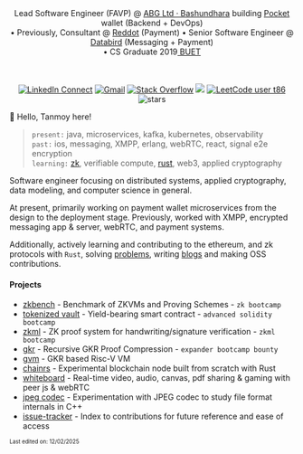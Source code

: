 <div align="center"> Lead Software Engineer (FAVP) @ <a href='https://www.crunchbase.com/organization/bashundhara-group'>ABG Ltd · Bashundhara</a> building <a href='https://abgpocket.com'> Pocket</a> wallet (Backend + DevOps) <br/> • Previously, Consultant @ <a href='https://www.reddotdigitalit.com'>Reddot</a> (Payment) • Senior Software Engineer @ <a href='https://databird.co'>Databird</a> (Messaging + Payment) <br/> • CS Graduate 2019<a href='https://buet.ac.bd'> BUET</a> 
<br/>
<br/>
<br/>

[![LinkedIn Connect](https://img.shields.io/badge/%20-Connect-black?color=413F42&labelColor=000000&logo=linkedin&logoColor=f5f7fe)](https://www.linkedin.com/in/muhtasimtanmoy/)
[![Gmail](https://img.shields.io/badge/%20-Send%20Mail-black?color=413F42&labelColor=000000&logo=gmail&logoColor=f5f7fe)](mailto:mtanmoy5086@gmail.com?subject=From%20GitHub&&body=Hi,%20there.%20Found%20you%20on%20GitHub!%20Let's%20talk%20about...)
[![Stack Overflow](https://img.shields.io/badge/%20-Stack%20Overflow-black?color=413F42&labelColor=000000&logo=stack-overflow&logoColor=f5f7fe)](https://stackoverflow.com/users/7769239/muhtasim-ulfat-tanmoy)
<img src="https://komarev.com/ghpvc/?username=MuhtasimTanmoye&color=grey"/>
[![LeetCode user t86](https://img.shields.io/badge/dynamic/json?style=flat&labelColor=5A5A5A&color=%233b3b3b&label=Leetcode&query=solvedOverTotal&url=https%3A%2F%2Fleetcode-badge.vercel.app%2Fapi%2Fusers%2Ft86&logo=leetcode&logoColor=yellow)](https://leetcode.com/t86/)
<img src="https://img.shields.io/github/stars/muhtasimtanmoy?style=flat&logoColor=3b3b3b&color=3b3b3b" alt="stars" /> 

</div>

👋 Hello, Tanmoy here!

 > `present:` java, microservices, kafka, kubernetes, observability                         
 > `past:` ios, messaging, XMPP, erlang, webRTC, react, signal e2e encryption                       
 > `learning:` [zk](https://github.com/poly-layer/zk), verifiable compute, [rust](https://github.com/MuhtasimTanmoy/rust-playground), web3, applied cryptography

Software engineer focusing on distributed systems, applied cryptography, data modeling, and computer science in general.

At present, primarily working on payment wallet microservices from the design to the deployment stage. Previously, worked with XMPP, encrypted messaging app & server, webRTC, and payment systems.

Additionally, actively learning and contributing to the ethereum, and zk protocols with `Rust`, solving [problems](https://github.com/MuhtasimTanmoy/playground), writing [blogs](https://github.com/MuhtasimTanmoy/notebook) and making OSS contributions.

<!--- taking notes of topics of interest --->

#### Projects
  - [zkbench] - Benchmark of ZKVMs and Proving Schemes - `zk bootcamp`
  - [tokenized vault] - Yield-bearing smart contract - `advanced solidity bootcamp`
  - [zkml] - ZK proof system for handwriting/signature verification - `zkml bootcamp`
  - [gkr] - Recursive GKR Proof Compression - `expander bootcamp bounty`
  - [gvm] - GKR based Risc-V VM
  - [chainrs] - Experimental blockchain node built from scratch with Rust
  - [whiteboard] - Real-time video, audio, canvas, pdf sharing & gaming with peer js & webRTC
  - [jpeg codec] - Experimentation with JPEG codec to study file format internals in C++
  - [issue-tracker] - Index to contributions for future reference and ease of access

[thaler]: https://github.com/babybear-labs/GKR
[gkr]: https://github.com/babybear-labs/GKR
[gvm]: https://github.com/poly-layer/gvm
[issue-tracker]: https://github.com/MuhtasimTanmoy/Issue-tracker
[tokenized vault]: https://github.com/solidity-bootcamp-group-5/final-project
[zkml]: https://github.com/babybear-labs/ZKML-Bootcamp
[zkbench]: https://github.com/babybear-labs/benchmark
[chainrs]: https://github.com/MuhtasimTanmoy/chainrs
[rust playground]: https://github.com/MuhtasimTanmoy/rust-playground                    
[trading journal]: https://github.com/MuhtasimTanmoy/Trade-Journal
[whiteboard]: https://github.com/MuhtasimTanmoy/Whiteboard
[notepad]: https://github.com/MuhtasimTanmoy/NotePad
[jpeg codec]: https://github.com/MuhtasimTanmoy/jpeg-codec
[webrtc arm64 library]: https://github.com/MuhtasimTanmoy/webRTC-arm64
[riak-kv-benchmark]: https://github.com/MuhtasimTanmoy/Riak-Database-Project

<sub><sup>Last edited on: 12/02/2025</sup></sub>
